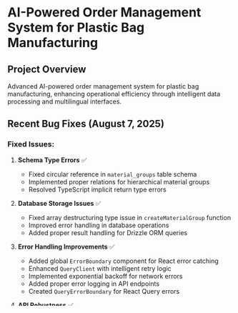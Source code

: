 # AI-Powered Order Management System for Plastic Bag Manufacturing

## Project Overview
Advanced AI-powered order management system for plastic bag manufacturing, enhancing operational efficiency through intelligent data processing and multilingual interfaces.

## Recent Bug Fixes (August 7, 2025)

### Fixed Issues:
1. **Schema Type Errors** ✅
   - Fixed circular reference in `material_groups` table schema
   - Implemented proper relations for hierarchical material groups
   - Resolved TypeScript implicit return type errors

2. **Database Storage Issues** ✅
   - Fixed array destructuring type issue in `createMaterialGroup` function
   - Improved error handling in database operations
   - Added proper result handling for Drizzle ORM queries

3. **Error Handling Improvements** ✅
   - Added global `ErrorBoundary` component for React error catching
   - Enhanced `QueryClient` with intelligent retry logic
   - Implemented exponential backoff for network errors
   - Added proper error logging in API endpoints
   - Created `QueryErrorBoundary` for React Query errors

4. **API Robustness** ✅
   - Enhanced login endpoint error handling
   - Added console logging for debugging API issues
   - Improved dashboard stats error handling

5. **Number Formatting System** ✅
   - Implemented comprehensive number formatting across the entire application
   - Created formatNumber, formatPercentage, and formatNumberWithCommas functions
   - Applied formatting to all numeric displays in components and pages
   - Removed unnecessary decimal places for whole numbers

6. **TypeScript Type Safety** ✅
   - Fixed "Property 'find' does not exist on type '{}'" errors in definitions.tsx
   - Added proper type guards for array operations
   - Enhanced type safety with Array.isArray() checks

## Project Architecture

### Stack
- **Frontend**: React, TypeScript, Vite, TanStack Query
- **Backend**: Node.js, Express, Drizzle ORM
- **Database**: PostgreSQL (Neon Serverless)
- **UI**: Tailwind CSS, shadcn/ui components
- **AI Features**: OpenAI integration, ML analytics

### Key Features
- Multilingual support (Arabic/English)
- Real-time order tracking and management
- AI-powered analytics and predictions
- Voice recognition and synthesis
- Advanced production order management
- Quality control systems
- Maintenance tracking
- HR management with training programs

### Database Schema
- **Users & Authentication**: Role-based access control
- **Orders & Production**: Comprehensive order management
- **Inventory & Warehouse**: Real-time stock tracking  
- **Quality & Maintenance**: Production quality monitoring
- **HR Systems**: Employee management and training

### Error Handling Strategy
- **Frontend**: Global error boundaries with user-friendly messages
- **API**: Comprehensive error logging and graceful error responses
- **Database**: Transaction safety and connection resilience
- **Network**: Intelligent retry with exponential backoff

## Recent Changes
- **August 9, 2025**: Table Import System Implementation & Bug Fixes
  - **MAJOR FEATURE**: Implemented fully functional table import system
    - Real data import (not simulated) for Customers, Categories, and Items tables
    - Support for CSV, JSON, and Excel file formats
    - Drag-and-drop file upload interface in Settings → Database
    - Comprehensive error handling and data validation
    - Success feedback with import statistics
    - Tested and verified with actual data imports
  
  - **Bug Fixes & Type Safety**:
    - Fixed 15+ TypeScript type mismatches in server routes
    - Resolved parameter type conflicts between string and number IDs
    - Fixed query parameter handling for API endpoints
    - Enhanced authentication and user settings error handling
    - Verified database connectivity and API functionality
    - Improved code stability and runtime safety

- **August 8, 2025**: Added Database Management Features
  - Added new "Database" tab to Settings page with comprehensive database management tools
  - Implemented backup and restore functionality for database
  - Added table import/export capabilities (CSV, JSON, Excel formats)
  - Created database statistics dashboard showing table counts, records, and size
  - Added maintenance operations: table optimization, integrity checking, old data cleanup
  - Built complete backend API endpoints for all database management operations
  - Enhanced Arabic UI with proper RTL support for all database management features

- **August 7, 2025**: Comprehensive bug fixes and error handling improvements
  - Fixed all TypeScript/LSP errors
  - Enhanced application stability
  - Improved user experience with better error messages

## User Preferences
- Language: Arabic (RTL) with English fallback
- Error handling: User-friendly messages in Arabic
- Logging: Comprehensive server-side logging for debugging
- Code style: Consistent TypeScript with proper type safety

## Development Guidelines
- Always maintain type safety with TypeScript
- Use proper error boundaries and error handling
- Implement comprehensive logging for debugging
- Follow Arabic RTL design principles
- Maintain database transaction safety